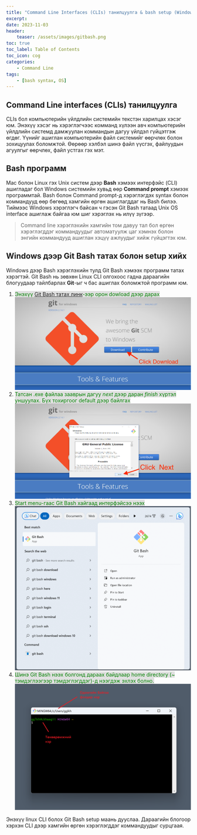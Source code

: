 ```yaml
---
title: "Command Line Interfaces (CLIs) танилцуулга & bash setup (Windows)"
excerpt: 
date: 2023-11-03
header: 
    teaser: /assets/images/gitbash.png
toc: true
toc_label: Table of Contents
toc_icon: cog
categories: 
    - Command Line
tags:
    - [bash syntax, OS]
---
```

## Command Line interfaces (CLIs) танилцуулга
CLIs бол компьютерийн үйлдлийн системийн текстэн харилцах хэсэг юм. Энэхүү хэсэг нь хэрэглэгчээс комманд хүлээн авч компьютерийн үйлдлийн системд дамжуулан коммандын дагуу үйлдэл гүйцэтгэж өгдөг. Үүнийг ашиглан компьютерийн файл системийг өөрчлөх болон зохицуулах боломжтой. Өөрөөр хэлбэл шинэ файл үүсгэх, файлуудын агуулгыг өөрчлөх, файл устгах гэх мэт.
## Bash программ
Mac болон Linux гэх Unix систем дээр **Bash** хэмээх интерфэйс (CLI) ашигладаг бол Windows системийн хувьд өөр **Command prompt** хэмээх программтай. Bash болон Command prompt-д хэрэглэгдэх syntax болон коммандууд өөр бөгөөд хамгийн өргөн ашиглагддаг нь Bash билээ. Тиймээс Windows хэрэглэгч байсан ч гэсэн Git Bash татаад Unix OS interface ашиглаж байгаа юм шиг хэрэглэх нь илүү зүгээр.

> Command line хэрэглэхийн хамгийн том давуу тал бол өргөн хэрэглэгддэг коммандуудыг автоматуулж цаг хэмнэх болон энгийн коммандууд ашиглан хэцүү ажлуудыг хийж гүйцэгтэх юм.

## Windows дээр Git Bash татах болон setup хийх
Windows дээр Bash хэрэглэхийн тулд Git Bash хэмээх программ татах хэрэгтэй. Git Bash нь зөвхөн Linux CLI олгохоос гадна дараагийн блогуудаар тайлбарлах **Git**-ыг ч бас ашиглах боломжтой программ юм. 
1. <span style="background-color: #e0e0e0; color: green;">Энэхүү [Git Bash татах линк](https://gitforwindows.org/)-ээр орон dowload дээр дарах</span>
![download_1](/assets/images/gitbash_download.png)
2. <span style="background-color: #e0e0e0; color: green;">Татсан .exe файлаа зааврын дагуу *next* дээр даран *finish* хүртэл уншуулах. Бүх тохиргоог default дээр байлгах</span>
![download_2](/assets/images/gitbash_download_2.webp)
3. <span style="background-color: #e0e0e0; color: green;">Start menu-гаас Git Bash хайгаад интерфэйсээ нээх</span>
![download_3](/assets/images/gitbash_download_3.png)
4. <span style="background-color: #e0e0e0; color: green;">Шинэ Git Bash нээх болгонд дараах байдлаар home directory (~ тэмдэглээгээр тэмдэглэгддэг)-д нээгдэж эхлэх болно.</span>
![download_4](/assets/images/gitbash_download_4.png)

Энэхүү linux CLI болох Git Bash setup маань дууслаа. Дараагийн блогоор хэрхэн CLI дээр хамгийн өргөн хэрэглэгддэг коммандуудыг сурцгаая.

